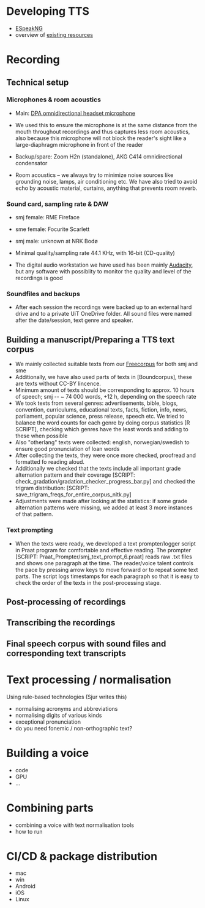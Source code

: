 # Developing TTS

- [ESpeakNG](ESpeakNG.md)
- overview of [existing resources](../SpeechTechnologyResources.md)

# Recording

## Technical setup

### Microphones & room acoustics

- Main: [DPA omnidirectional headset microphone](https://www.dpamicrophones.com/headset/flex-omnidirectional-headset-microphone)
- We used this to ensure the microphone is at the same distance from the mouth throughout recordings and thus captures less room acoustics, also because this microphone will not block the reader's sight like a large-diaphragm microphone in front of the reader
- Backup/spare: Zoom H2n (standalone), AKG C414 omnidirectional condensator

- Room acoustics – we always try to minimize noise sources like grounding noise, lamps, air conditioning etc. We have also tried to avoid echo by acoustic material, curtains, anything that prevents room reverb.

### Sound card, sampling rate & DAW

- smj female: RME Fireface
- sme female: Focurite Scarlett
- smj male: unknown at NRK Bodø

- Minimal quality/sampling rate 44.1 KHz, with 16-bit (CD-quality)

- The digital audio workstation we have used has been mainly [Audacity](https://www.audacityteam.org/), but any software with possiblity to monitor the quality and level of the recordings is good

### Soundfiles and backups

- After each session the recordings were backed up to an external hard drive and to a private UiT OneDrive folder. All sound files were named after the date/session, text genre and speaker.

## Building a manuscript/Preparing a TTS text corpus

- We mainly collected suitable texts from our [Freecorpus](https://raw.githubusercontent.com/giellalt/lang-smj/main/corp/freecorpus.txt) for both smj and sme
- Additionally, we have also used parts of texts in [Boundcorpus], these are texts without CC-BY lincence.
- Minimum amount of texts should be corresponding to approx. 10 hours of speech; smj -- ~ 74 000 words, +12 h, depending on the speech rate
- We took texts from several genres: advertisements, bible, blogs, convention, curriculums, educational texts, facts, fiction, info, news, parliament, popular science, press release, speech etc. We tried to balance the word counts for each genre by doing corpus statistics [R SCRIPT], checking which genres have the least words and adding to these when possible
- Also "otherlang" texts were collected: english, norwegian/swedish to ensure good pronunciation of loan words
- After collecting the texts, they were once more checked, proofread and formatted fo reading aloud.
- Additionally we checked that the texts include all important grade alternation pattern and their coverage [SCRIPT: check_gradation/gradation_checker_progress_bar.py] and checked the trigram distribution: [SCRIPT: save_trigram_freqs_for_entire_corpus_nltk.py]
- Adjustments were made after looking at the statistics: if some grade alternation patterns were missing, we added at least 3 more instances of that pattern.

### Text prompting 

- When the texts were ready, we developed a text prompter/logger script in Praat program for comfortable and effective reading. The prompter [SCRIPT: Praat_Prompter/smj_text_prompt_6.praat] reads raw .txt files and shows one paragraph at the time. The reader/voice talent controls the pace by pressing arrow keys to move forward or to repeat some text parts. The script logs timestamps for each paragraph so that it is easy to check the order of the texts in the post-processing stage.

## Post-processing of recordings

## Transcribing the recordings 

## Final speech corpus with sound files and corresponding text transcripts 

# Text processing / normalisation

Using rule-based technologies (Sjur writes this)

- normalising acronyms and abbreviations
- normalising digits of various kinds
- exceptional pronunciation
- do you need fonemic / non-orthographic text?

# Building a voice

- code
- GPU
- ...

# Combining parts

- combining a voice with text normalisation tools
- how to run

# CI/CD & package distribution

- mac
- win
- Android
- iOS
- Linux
